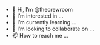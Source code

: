 - 👋 Hi, I’m @thecrewroom
- 👀 I’m interested in ...
- 🌱 I’m currently learning ...
- 💞️ I’m looking to collaborate on ...
- 📫 How to reach me ...

<!---
thecrewroom/thecrewroom is a ✨ special ✨ repository because its `README.md` (this file) appears on your GitHub profile.
You can click the Preview link to take a look at your changes.
--->
